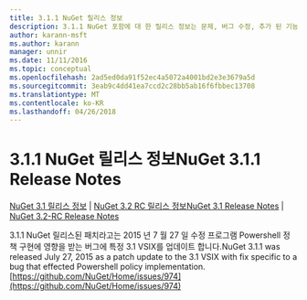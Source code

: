 ```yaml
---
title: 3.1.1 NuGet 릴리스 정보
description: 3.1.1 NuGet 포함에 대 한 릴리스 정보는 문제, 버그 수정, 추가 된 기능 및 Dcr 알려져 있습니다.
author: karann-msft
ms.author: karann
manager: unnir
ms.date: 11/11/2016
ms.topic: conceptual
ms.openlocfilehash: 2ad5ed0da91f52ec4a5072a4001bd2e3e3679a5d
ms.sourcegitcommit: 3eab9c4dd41ea7ccd2c28bb5ab16f6fbbec13708
ms.translationtype: MT
ms.contentlocale: ko-KR
ms.lasthandoff: 04/26/2018
---
```

# <a name="nuget-311-release-notes"></a><span data-ttu-id="7afd0-103">3.1.1 NuGet 릴리스 정보</span><span class="sxs-lookup"><span data-stu-id="7afd0-103">NuGet 3.1.1 Release Notes</span></span>

<span data-ttu-id="7afd0-104">[NuGet 3.1 릴리스 정보](../release-notes/nuget-3.1.md) | [NuGet 3.2 RC 릴리스 정보](../release-notes/nuget-3.2-RC.md)</span><span class="sxs-lookup"><span data-stu-id="7afd0-104">[NuGet 3.1 Release Notes](../release-notes/nuget-3.1.md) | [NuGet 3.2-RC Release Notes](../release-notes/nuget-3.2-RC.md)</span></span>

<span data-ttu-id="7afd0-105">3.1.1 NuGet 릴리스된 패치라고는 2015 년 7 월 27 일 수정 프로그램 Powershell 정책 구현에 영향을 받는 버그에 특정 3.1 VSIX를 업데이트 합니다.</span><span class="sxs-lookup"><span data-stu-id="7afd0-105">NuGet 3.1.1 was released July 27, 2015 as a patch update to the 3.1 VSIX with fix specific to a bug that effected Powershell policy implementation.</span></span>
[https://github.com/NuGet/Home/issues/974](https://github.com/NuGet/Home/issues/974)